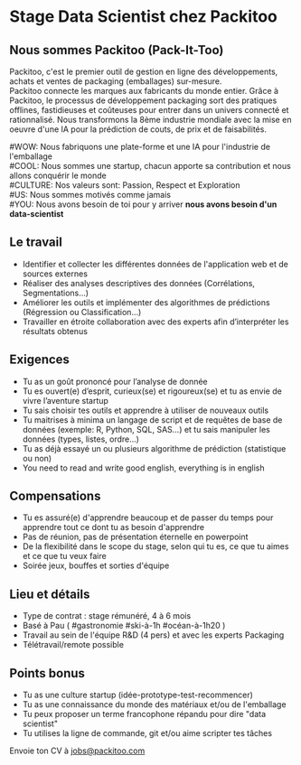 # Stage Data Scientist chez Packitoo

## Nous sommes Packitoo (Pack-It-Too)

Packitoo, c'est le premier outil de gestion en ligne des développements, achats et ventes de packaging (emballages) sur-mesure.<br/>
Packitoo connecte les marques aux fabricants du monde entier. Grâce à Packitoo, le processus de développement packaging sort des pratiques offlines, fastidieuses et coûteuses pour entrer dans un univers connecté et rationnalisé. Nous transformons la 8ème industrie mondiale avec la mise en oeuvre d'une IA pour la prédiction de couts, de prix et de faisabilités.

#WOW: Nous fabriquons une plate-forme et une IA pour l'industrie de l'emballage <br/>
#COOL: Nous sommes une startup, chacun apporte sa contribution et nous allons conquérir le monde <br/>
#CULTURE: Nos valeurs sont: Passion, Respect et Exploration <br/>
#US: Nous sommes motivés comme jamais <br/>
#YOU: Nous avons besoin de toi pour y arriver **nous avons besoin d'un data-scientist** <br/>

## Le travail

* Identifier et collecter les différentes données de l'application web et de sources externes
* Réaliser des analyses descriptives des données (Corrélations, Segmentations...)
* Améliorer les outils et implémenter des algorithmes de prédictions (Régression ou Classification...)
* Travailler en étroite collaboration avec des experts afin d’interpréter les résultats obtenus

## Exigences

* Tu as un goût prononcé pour l’analyse de donnée
* Tu es ouvert(e) d’esprit, curieux(se) et rigoureux(se) et tu as envie de vivre l’aventure startup
* Tu sais choisir tes outils et apprendre à utiliser de nouveaux outils
* Tu maitrises à minima un langage de script et de requêtes de base de données (exemple: R, Python, SQL, SAS...) et tu sais manipuler les données (types, listes, ordre...)
* Tu as déjà essayé un ou plusieurs algorithme de prédiction (statistique ou non)
* You need to read and write good english, everything is in english

## Compensations

* Tu es assuré(e) d'apprendre beaucoup et de passer du temps pour apprendre tout ce dont tu as besoin d'apprendre
* Pas de réunion, pas de présentation éternelle en powerpoint
* De la flexibilité dans le scope du stage, selon qui tu es, ce que tu aimes et ce que tu veux faire
* Soirée jeux, bouffes et sorties d'équipe

## Lieu et détails

* Type de contrat : stage rémunéré, 4 à 6 mois
* Basé à Pau ( #gastronomie #ski-à-1h #océan-à-1h20 )
* Travail au sein de l'équipe R&D (4 pers) et avec les experts Packaging
* Télétravail/remote possible

## Points bonus

* Tu as une culture startup (idée-prototype-test-recommencer)
* Tu as une connaissance du monde des matériaux et/ou de l'emballage
* Tu peux proposer un terme francophone répandu pour dire "data scientist"
* Tu utilises la ligne de commande, git et/ou aime scripter tes tâches

Envoie ton CV à jobs@packitoo.com
